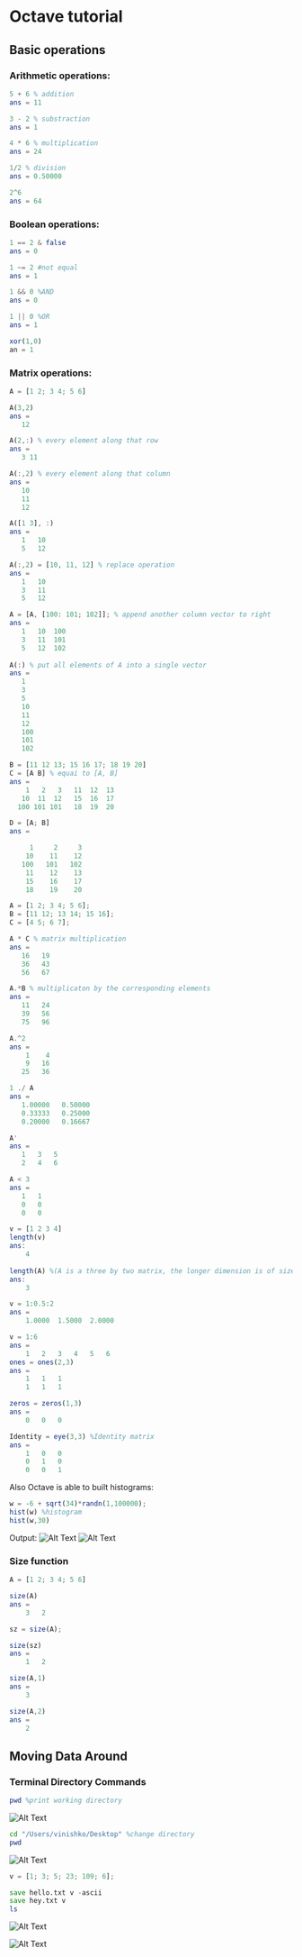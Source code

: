 # Octave tutorial

## Basic operations
### Arithmetic operations: 
```octave
5 + 6 % addition
ans = 11

3 - 2 % substraction
ans = 1

4 * 6 % multiplication 
ans = 24

1/2 % division
ans = 0.50000

2^6
ans = 64
```
### Boolean operations:
```octave
1 == 2 & false
ans = 0

1 ~= 2 #not equal
ans = 1

1 && 0 %AND
ans = 0

1 || 0 %OR
ans = 1

xor(1,0)
an = 1
```

### Matrix operations:

 ```octave
A = [1 2; 3 4; 5 6]

A(3,2)
ans = 
    12

A(2,:) % every element along that row
ans = 
    3 11

A(:,2) % every element along that column
ans = 
    10
    11
    12

A([1 3], :)
ans = 
    1   10
    5   12

A(:,2) = [10, 11, 12] % replace operation 
ans = 
    1   10
    3   11
    5   12

A = [A, [100: 101; 102]]; % append another column vector to right
ans =
    1   10  100
    3   11  101
    5   12  102
    
A(:) % put all elements of A into a single vector 
ans = 
    1
    3
    5
    10
    11
    12
    100
    101
    102
```

```octave
B = [11 12 13; 15 16 17; 18 19 20]
C = [A B] % equai to [A, B]
ans = 
    1   2   3   11  12  13
   10  11  12   15  16  17
  100 101 101   18  19  20

D = [A; B]
ans = 

     1     2     3
    10    11    12
   100   101   102
    11    12    13
    15    16    17
    18    19    20
```



```octave
A = [1 2; 3 4; 5 6];
B = [11 12; 13 14; 15 16];
C = [4 5; 6 7];

A * C % matrix multiplication
ans = 
   16   19
   36   43
   56   67

A.*B % multiplicaton by the corresponding elements
ans = 
   11   24
   39   56
   75   96

A.^2
ans = 
    1    4
    9   16
   25   36

1 ./ A
ans =
   1.00000   0.50000
   0.33333   0.25000
   0.20000   0.16667

A'
ans =
   1   3   5
   2   4   6

A < 3
ans =
   1   1
   0   0
   0   0
```


```octave
v = [1 2 3 4]
length(v) 
ans: 
    4
    
length(A) %(A is a three by two matrix, the longer dimension is of size three)
ans: 
    3 
```

```octave
v = 1:0.5:2
ans =
    1.0000  1.5000  2.0000

v = 1:6
ans = 
    1   2   3   4   5   6
ones = ones(2,3)
ans = 
    1   1   1
    1   1   1

zeros = zeros(1,3)
ans = 
    0   0   0

Identity = eye(3,3) %Identity matrix
ans = 
    1   0   0
    0   1   0
    0   0   1
```

Also Octave is able to built histograms:
```octave
w = -6 + sqrt(34)*randn(1,100000);
hist(w) %histogram
hist(w,30)
```
Output:
![Alt Text](https://i.ibb.co/74WP9WR/2019-02-12-22-32-31.png)
![Alt Text](https://i.ibb.co/DCjcqmB/2019-02-12-22-31-26.png)
### Size function
```octave
A = [1 2; 3 4; 5 6]

size(A)
ans = 
    3   2

sz = size(A);

size(sz)
ans = 
    1   2

size(A,1)
ans = 
    3

size(A,2)
ans = 
    2
```

## Moving Data Around
### Terminal Directory Commands

```octave
pwd %print working directory
```
![Alt Text](https://i.ibb.co/QXrkQyp/2019-02-12-23-31-39.png)

```octave
cd "/Users/vinishko/Desktop" %change directory
pwd
```
![Alt Text](https://i.ibb.co/qWQMhwn/2019-02-12-23-33-15.png)

```octave
v = [1; 3; 5; 23; 109; 6];

save hello.txt v -ascii
save hey.txt v
ls
```
![Alt Text](https://i.ibb.co/r6sy7vc/2019-02-13-0-14-29.png)

![Alt Text](https://i.ibb.co/wYLq503/2019-02-13-0-24-58.png)
